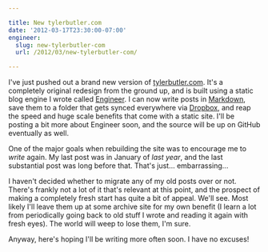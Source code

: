 ```yaml
---

title: New tylerbutler.com
date: '2012-03-17T23:30:00-07:00'
engineer:
  slug: new-tylerbutler-com
  url: /2012/03/new-tylerbutler-com/

---
```


I've just pushed out a brand new version of [tylerbutler.com](/). It's a completely original redesign from the ground up, and is built using a static blog engine I wrote called [Engineer][]. I can now write posts in [Markdown][], save them to a folder that gets synced everywhere via [Dropbox][], and reap the speed and huge scale benefits that come with a static site. I'll be posting a bit more about Engineer soon, and the source will be up on GitHub eventually as well.

One of the major goals when rebuilding the site was to encourage me to *write* again. My last post was in January of *last year*, and the last substantial post was long before that. That's just... embarrassing...

I haven't decided whether to migrate any of my old posts over or not. There's frankly not a lot of it that's relevant at this point, and the prospect of making a completely fresh start has quite a bit of appeal. We'll see. Most likely I'll leave them up at some archive site for my own benefit (I learn a lot from periodically going back to old stuff I wrote and reading it again with fresh eyes). The world will weep to lose them, I'm sure.

Anyway, here's hoping I'll be writing more often soon. I have no excuses!

[engineer]: /projects/engineer/
[markdown]: http://daringfireball.net/projects/markdown/
[dropbox]: http://www.dropbox.com
